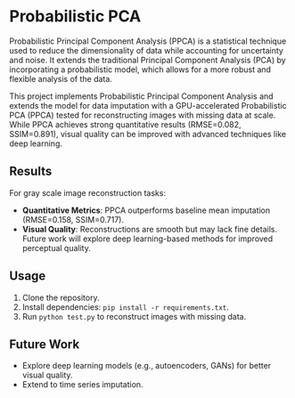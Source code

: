 # Probabilistic PCA

Probabilistic Principal Component Analysis (PPCA) is a statistical technique used to reduce the dimensionality of data while accounting for uncertainty and noise. It extends the traditional Principal Component Analysis (PCA) by incorporating a probabilistic model, which allows for a more robust and flexible analysis of the data.

This project implements Probabilistic Principal Component Analysis and extends the model for data imputation with a GPU-accelerated Probabilistic PCA (PPCA) tested for reconstructing images with missing data at scale. While PPCA achieves strong quantitative results (RMSE=0.082, SSIM=0.891), visual quality can be improved with advanced techniques like deep learning.

## Results
For gray scale image reconstruction tasks:
  - **Quantitative Metrics**: PPCA outperforms baseline mean imputation (RMSE=0.158, SSIM=0.717).
  - **Visual Quality**: Reconstructions are smooth but may lack fine details. Future work will explore deep learning-based methods for improved perceptual quality.

## Usage
1. Clone the repository.
2. Install dependencies: `pip install -r requirements.txt`.
3. Run `python test.py` to reconstruct images with missing data.

## Future Work
- Explore deep learning models (e.g., autoencoders, GANs) for better visual quality.
- Extend to time series imputation.
